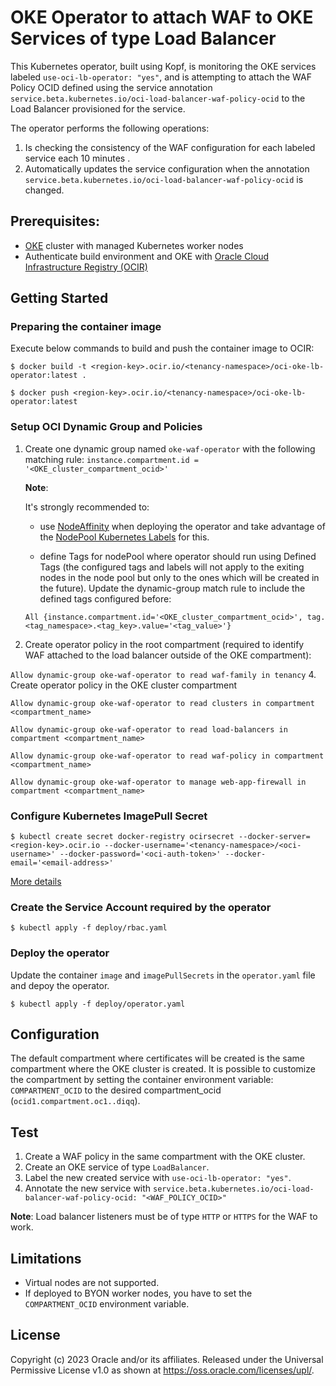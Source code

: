 # OKE Operator to attach WAF to OKE Services of type Load Balancer

This Kubernetes operator, built using Kopf, is monitoring the OKE services labeled `use-oci-lb-operator: "yes"`, and is attempting to attach the WAF Policy OCID defined using the service annotation `service.beta.kubernetes.io/oci-load-balancer-waf-policy-ocid` to the Load Balancer provisioned for the service.

The operator performs the following operations:

1. Is checking the consistency of the WAF configuration for each labeled service each 10 minutes .
2. Automatically updates the service configuration when the annotation `service.beta.kubernetes.io/oci-load-balancer-waf-policy-ocid` is changed.


## Prerequisites:

- [OKE](https://docs.oracle.com/en-us/iaas/Content/ContEng/Concepts/contengoverview.htm) cluster with managed Kubernetes worker nodes
- Authenticate build environment and OKE with [Oracle Cloud Infrastructure Registry (OCIR)](https://docs.oracle.com/en-us/iaas/Content/Functions/Tasks/functionslogintoocir.htm)

## Getting Started

### Preparing the container image

Execute below commands to build and push the container image to OCIR:

  `$ docker build -t <region-key>.ocir.io/<tenancy-namespace>/oci-oke-lb-operator:latest .`
  
  `$ docker push <region-key>.ocir.io/<tenancy-namespace>/oci-oke-lb-operator:latest`

### Setup OCI Dynamic Group and Policies

1. Create one dynamic group named `oke-waf-operator` with the following matching rule:
  `instance.compartment.id = '<OKE_cluster_compartment_ocid>'`

    **Note**:

    It's strongly recommended to:
    - use [NodeAffinity](https://kubernetes.io/docs/concepts/scheduling-eviction/assign-pod-node/) when deploying the operator and take advantage of the [NodePool Kubernetes Labels](https://docs.oracle.com/en-us/iaas/Content/ContEng/Tasks/contengmodifyingnodepool.htm) for this.

    - define Tags for nodePool where operator should run using Defined Tags (the configured tags and labels will not apply to the exiting nodes in the node pool but only to the ones which will be created in the future). Update the dynamic-group match rule to include the defined tags configured before:

    `All {instance.compartment.id='<OKE_cluster_compartment_ocid>', tag.<tag_namespace>.<tag_key>.value='<tag_value>'}`

2. Create operator policy in the root compartment (required to identify WAF attached to the load balancer outside of the OKE compartment):
   
  `Allow dynamic-group oke-waf-operator to read waf-family in tenancy`
4. Create operator policy in the OKE cluster compartment

  `Allow dynamic-group oke-waf-operator to read clusters in compartment <compartment_name>`

  `Allow dynamic-group oke-waf-operator to read load-balancers in compartment <compartment_name>`

  `Allow dynamic-group oke-waf-operator to read waf-policy in compartment <compartment_name>`
  
  `Allow dynamic-group oke-waf-operator to manage web-app-firewall in compartment <compartment_name>`

  

### Configure Kubernetes ImagePull Secret

  ```$ kubectl create secret docker-registry ocirsecret --docker-server=<region-key>.ocir.io --docker-username='<tenancy-namespace>/<oci-username>' --docker-password='<oci-auth-token>' --docker-email='<email-address>'```

[More details](https://www.oracle.com/webfolder/technetwork/tutorials/obe/oci/oke-and-registry/index.html#CreateaSecretfortheTutorial)


### Create the Service Account required by the operator

  `$ kubectl apply -f deploy/rbac.yaml`

### Deploy the operator

Update the container `image` and `imagePullSecrets` in the `operator.yaml` file and depoy the operator.

  `$ kubectl apply -f deploy/operator.yaml`

## Configuration

The default compartment where certificates will be created is the same compartment where the OKE cluster is created.
It is possible to customize the compartment by setting the container environment variable: `COMPARTMENT_OCID` to the desired compartment_ocid (`ocid1.compartment.oc1..diqq`).

## Test

1. Create a WAF policy in the same compartment with the OKE cluster.
2. Create an OKE service of type `LoadBalancer`.
3. Label the new created service with `use-oci-lb-operator: "yes"`.
4. Annotate the new service with `service.beta.kubernetes.io/oci-load-balancer-waf-policy-ocid: "<WAF_POLICY_OCID>"`

  **Note**:
  Load balancer listeners must be of type `HTTP` or `HTTPS` for the WAF to work.

## Limitations

- Virtual nodes are not supported.
- If deployed to BYON worker nodes, you have to set the `COMPARTMENT_OCID` environment variable.

## License

Copyright (c) 2023 Oracle and/or its affiliates.
Released under the Universal Permissive License v1.0 as shown at <https://oss.oracle.com/licenses/upl/>.

